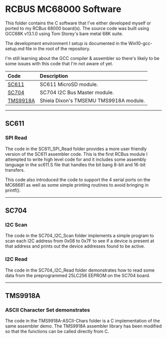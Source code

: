 # RCBUS MC68000 Software

This folder contains the C software that I've either developed myself or ported to my RCBus 68000 board(s).
The source code was built using GCC68K v13.1.0 using Tom Storey's bare metal 68K suite.

The development environment I setup is documented in the Win10-gcc-setup.md file in the root of the repository. 

I'm still learning about the GCC compiler & assembler so there's likely to be some issues with this code that I'm not aware of yet.

| Code | Description |
| :---- | :---- |
| [SC611](#SC611) | SC611 MicroSD module. |
| [SC704](#SC704) | SC704 I2C Bus Master module. |
| [TMS9918A](#TMS9918A) | Shiela Dixon's TMSEMU TMS9918A module. |
---

## SC611
### SPI Read
The code in the SC611_SPI_Read folder provides a more user friendly version of the SC611 assembler code. This is the first RCBus module I attempted to write high level code for and it includes some assembly language in the sc611.S file that handles the bit bang 8-bit and 16-bit transfers.

This code also introduced the code to support the 4 serial ports on the MC68681 as well as some simple printing routines to avoid bringing in printf().

---

## SC704
### I2C Scan
The code in the SC704_I2C_Scan folder implements a simple program to scan each I2C address from 0x08 to 0x7F to see if a device is present at that address and prints out the device addresses found to be active.

### I2C Read
The code in the SC704_I2C_Read folder demonstrates how to read some data from the preprogrammed 25LC256 EEPROM on the SC704 board.

---

## TMS9918A
### ASCII Character Set demonstrates
The code in the TMS9918A-ASCII-Chars folder is a C implementation of the same assembler demo. The TMS9918A assembler library has been modified so that the functions can be called directly from C.
